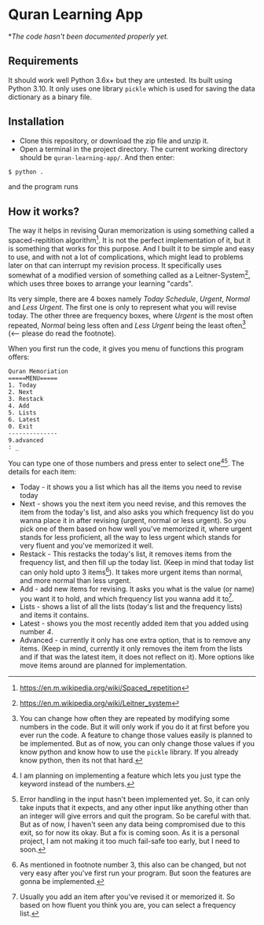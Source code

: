 # Quran Learning App

\**The code hasn't been documented properly yet.*

## Requirements

It should work well Python 3.6x+ but they are untested. Its built using Python 3.10. It only uses one library `pickle` which is used for saving the data dictionary as a binary file. 

## Installation

- Clone this repository, or download the zip file and unzip it.
- Open a terminal in the project directory. The current working directory should be `quran-learning-app/`. And then enter:
```bash
$ python . 
```
and the program runs

## How it works?

The way it helps in revising Quran memorization is using something called a spaced-repitition algorithm[^1]. It is not the perfect implementation of it, but it is something that works for this purpose. And I built it to be simple and easy to use, and with not a lot of complications, which might lead to problems later on that can interrupt my revision process. It specifically uses somewhat of a modified version of something called as a Leitner-System[^2], which uses three boxes to arrange your learning "cards". 

Its very simple, there are 4 boxes namely *Today Schedule*, *Urgent*, *Normal* and *Less Urgent*. The first one is only to represent what you will revise today. The other three are frequency boxes, where *Urgent* is the most often repeated, *Normal* being less often and *Less Urgent* being the least often[^3] (<-- please do read the footnote). 

When you first run the code, it gives you menu of functions this program offers:
```
Quran Memoriation
=====MENU=====
1. Today
2. Next
3. Restack
4. Add
5. Lists
6. Latest
0. Exit
--------------
9.advanced
: _
```

You can type one of those numbers and press enter to select one[^4][^5]. The details for each item:
- Today - it shows you a list which has all the items you need to revise today
- Next - shows you the next item you need revise, and this removes the item from the today's list, and also asks you which frequency list do you wanna place it in after revising (urgent, normal or less urgent). So you pick one of them based on how well you've memorized it, where urgent stands for less proficient, all the way to less urgent which stands for very fluent and you've memorized it well. 
- Restack - This restacks the today's list, it removes items from the frequency list, and then fill up the today list. (Keep in mind that today list can only hold upto 3 items[^6]). It takes more urgent items than normal, and more normal than less urgent. 
- Add - add new items for revising. It asks you what is the value (or name) you want it to hold, and which frequency list you wanna add it to[^7].
- Lists - shows a list of all the lists (today's list and the frequency lists) and items it contains. 
- Latest - shows you the most recently added item that you added using number *4*.
- Advanced - currently it only has one extra option, that is to remove any items. (Keep in mind, currently it only removes the item from the lists and if that was the latest item, it does not reflect on it). More options like move items around are planned for implementation.

[^1]: https://en.m.wikipedia.org/wiki/Spaced_repetition
[^2]: https://en.m.wikipedia.org/wiki/Leitner_system
[^3]: You can change how often they are repeated by modifying some numbers in the code. But it will only work if you do it at first before you ever run the code. A feature to change those values easily is planned to be implemented. But as of now, you can only change those values if you know python and know how to use the `pickle` library. If you already know python, then its not that hard.
[^4]: I am planning on implementing a feature which lets you just type the keyword instead of the numbers.
[^5]: Error handling in the input hasn't been implemented yet. So, it can only take inputs that it expects, and any other input like anything other than an integer will give errors and quit the program. So be careful with that. But as of now, I haven't seen any data being compromised due to this exit, so for now its okay. But a fix is coming soon. As it is a personal project, I am not making it too much fail-safe too early, but I need to soon. 
[^6]: As mentioned in footnote number 3[^3], this also can be changed, but not very easy after you've first run your program. But soon the features are gonna be implemented. 
[^7]: Usually you add an item after you've revised it or memorized it. So based on how fluent you think you are, you can select a frequency list.
